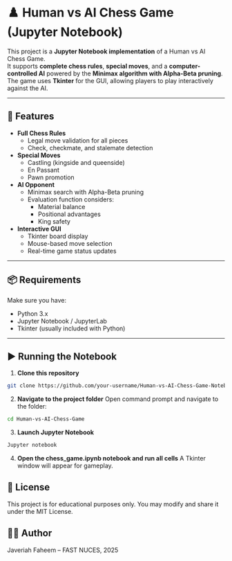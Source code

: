 # ♟️ Human vs AI Chess Game (Jupyter Notebook)

This project is a **Jupyter Notebook implementation** of a Human vs AI Chess Game.  
It supports **complete chess rules**, **special moves**, and a **computer-controlled AI** powered by the **Minimax algorithm with Alpha-Beta pruning**.  
The game uses **Tkinter** for the GUI, allowing players to play interactively against the AI.

---

## 🎯 Features

- **Full Chess Rules**
  - Legal move validation for all pieces
  - Check, checkmate, and stalemate detection
- **Special Moves**
  - Castling (kingside and queenside)
  - En Passant
  - Pawn promotion
- **AI Opponent**
  - Minimax search with Alpha-Beta pruning
  - Evaluation function considers:
    - Material balance
    - Positional advantages
    - King safety
- **Interactive GUI**
  - Tkinter board display
  - Mouse-based move selection
  - Real-time game status updates

---

## 📦 Requirements

Make sure you have:
- Python 3.x
- Jupyter Notebook / JupyterLab
- Tkinter (usually included with Python)

---

## ▶️ Running the Notebook

1. **Clone this repository**
```bash
git clone https://github.com/your-username/Human-vs-AI-Chess-Game-Notebook.git
```
2. **Navigate to the project folder**
   Open command prompt and navigate to the folder:
```bash
cd Human-vs-AI-Chess-Game
```
3. **Launch Jupyter Notebook**
```bash
Jupyter notebook
```
4. **Open the chess_game.ipynb notebook and run all cells**
A Tkinter window will appear for gameplay.

## 📜 License
This project is for educational purposes only. You may modify and share it under the MIT License.

## 👩‍💻 Author
Javeriah Faheem – FAST NUCES, 2025


   
   
